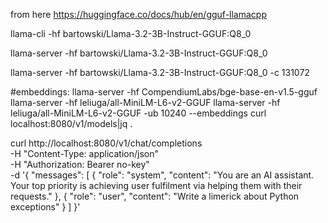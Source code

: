 from here
https://huggingface.co/docs/hub/en/gguf-llamacpp

llama-cli -hf bartowski/Llama-3.2-3B-Instruct-GGUF:Q8_0

llama-server -hf bartowski/Llama-3.2-3B-Instruct-GGUF:Q8_0

llama-server -hf bartowski/Llama-3.2-3B-Instruct-GGUF:Q8_0 -c 131072

#embeddings:
llama-server -hf CompendiumLabs/bge-base-en-v1.5-gguf
llama-server -hf leliuga/all-MiniLM-L6-v2-GGUF
llama-server -hf leliuga/all-MiniLM-L6-v2-GGUF -ub 10240 --embeddings
curl localhost:8080/v1/models|jq .

curl http://localhost:8080/v1/chat/completions \
-H "Content-Type: application/json" \
-H "Authorization: Bearer no-key" \
-d '{
"messages": [
    {
        "role": "system",
        "content": "You are an AI assistant. Your top priority is achieving user fulfilment via helping them with their requests."
    },
    {
        "role": "user",
        "content": "Write a limerick about Python exceptions"
    }
  ]
}'